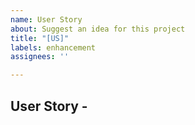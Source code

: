 ```yaml
---
name: User Story
about: Suggest an idea for this project
title: "[US]"
labels: enhancement
assignees: ''

---
```


## User Story - <title>
---

Quick links: [Summary](#summary) | [Description](#description) | [Notes](#notes) | [Example](#example) | [Resources](#resources)

---

### Summary

**As a** ...
**I want** ...
**so that** ...

### Description
Describe the problem and how the solution can improve the application. Note: The better you describe a possible solution / problem, the sooner it may get implemented 😊😉

### Acceptance Criteria

1. Criteria 1
2. Criteria 2
...

### Notes
Your notes here 

### Example
Give some examples on how it should look / feel or is expected as response

### Resources:
Link some resources to underline your request.
